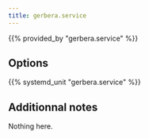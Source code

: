 ```yaml
---
title: gerbera.service
---
```


{{% provided_by "gerbera.service" %}}

## Options

{{% systemd_unit "gerbera.service" %}}

## Additionnal notes

Nothing here.